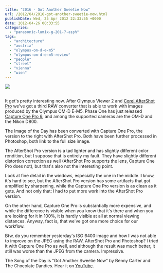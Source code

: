 ```yaml
---
title: "2016 - Got Another Sweetie Now"
url: /2012/04/2016-got-another-sweetie-now.html
publishDate: Wed, 25 Apr 2012 22:33:55 +0000
date: 2012-04-26 00:33:55
categories: 
  - "panasonic-lumix-g-201-7-asph"
tags: 
  - "architecture"
  - "austria"
  - "olympus-om-d-e-m5"
  - "olympus-om-d-e-m5-review"
  - "people"
  - "street"
  - "vienna"
  - "wien"
---
```

<div class="container">
<div class="center"><a target="_blank" href="https://d25zfm9zpd7gm5.cloudfront.net/orig/2012/20120424_082229_cop_ps.jpg"><img src="https://d25zfm9zpd7gm5.cloudfront.net/0600x0600/2012/20120424_082229_cop_ps.jpg" /></a></div>
</div>
<br />

It get's pretty interesting now. After Olympus Viewer 2 and <a href="http://www.corel.com/corel/product/index.jsp?pid=prod4670071" target="_blank">Corel AfterShot Pro</a> we've got a third RAW converter that is able to work with images produced by the Olympus OM-D E-M5. Phase One has just released <a href="http://www.phaseone.com/en/Image-Software/Capture-One.aspx" target="_blank">Capture One Pro 6</a>, and among the supported cameras are the OM-D and the Nikon D800.

<a target="_blank" href="https://d25zfm9zpd7gm5.cloudfront.net/orig/2012/20120424_082229_ps.jpg"><img style="margin: 0pt 0px 0pt 10px; float: right;" src="https://d25zfm9zpd7gm5.cloudfront.net/0150x0150/2012/20120424_082229_ps.jpg" alt="" border="0" /></a> The Image of the Day has been converted with Capture One Pro, the version to the right with AfterShot Pro. Both have been further processed in Photoshop, both link to the full size image.

The AfterShot Pro version is a tad lighter and has slightly different color rendition, but I suppose that is entirely my fault. They have slightly different distortion correction as well (AfterShot Pro supports the lens, Capture One Pro does not), but that's also not the interesting point.

Look at fine detail in the windows, especially the one in the middle. I know, it's hard to see, but the AfterShot Pro version has some artifacts that got amplified by sharpening, while the Capture One Pro version is as clean as it gets. And not only that: I had to put more work into the AfterShot Pro version.

 On the other hand, Capture One Pro is substantially more expensive, and while the difference is visible when you know that it's there and when you are looking for it in 100%, it is hardly visible at all at normal viewing distances. Anyway, fact is, that we've got one more choice for our workflow.

Btw, do you remember yesterday's ISO 6400 image and how I was not able to improve on the JPEG using the RAW, AfterShot Pro and Photoshop? I tried it with Capture One Pro as well, and although the result was much better, it still was worse than the JPEG from the camera. Impressive.

The Song of the Day is "Got Another Sweetie Now" by Benny Carter and The Chocolate Dandies. Hear it on <a href="http://www.youtube.com/watch?v=h8fBvtIbzxY" target="_blank">YouTube</a>.
